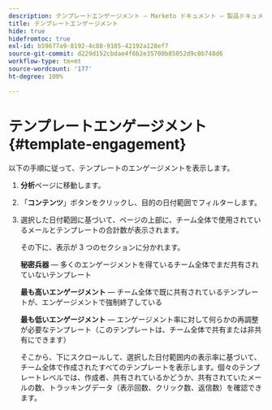 ```yaml
---
description: テンプレートエンゲージメント — Marketo ドキュメント — 製品ドキュメント
title: テンプレートエンゲージメント
hide: true
hidefromtoc: true
exl-id: b59677a9-8192-4c80-9105-42192a128ef7
source-git-commit: d229d152cbdae4f6b2e35700b85052d9c0b748d6
workflow-type: tm+mt
source-wordcount: '177'
ht-degree: 100%

---
```


# テンプレートエンゲージメント {#template-engagement}

以下の手順に従って、テンプレートのエンゲージメントを表示します。

1. **分析**&#x200B;ページに移動します。

1. 「**コンテンツ**」ボタンをクリックし、目的の日付範囲でフィルターします。

1. 選択した日付範囲に基づいて、ページの上部に、チーム全体で使用されているメールとテンプレートの合計数が表示されます。

   その下に、表示が 3 つのセクションに分かれます。

   **秘密兵器**  — 多くのエンゲージメントを得ているチーム全体でまだ共有されていないテンプレート

   **最も高いエンゲージメント**  — チーム全体で既に共有されているテンプレートが、エンゲージメントで強制終了している

   **最も低いエンゲージメント** — エンゲージメント率に対して何らかの再調整が必要なテンプレート（このテンプレートは、チーム全体で共有または非共有にできます）

   そこから、下にスクロールして、選択した日付範囲内の表示率に基づいて、チーム全体で作成されたすべてのテンプレートを表示します。個々のテンプレートレベルでは、作成者、共有されているかどうか、共有されていたメールの数、トラッキングデータ（表示回数、クリック数、返信数）を確認できます。
